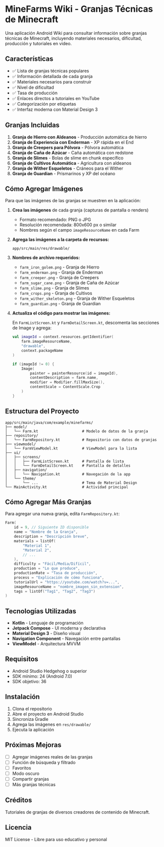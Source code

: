 # MineFarms Wiki - Granjas Técnicas de Minecraft

Una aplicación Android Wiki para consultar información sobre granjas técnicas de Minecraft, incluyendo materiales necesarios, dificultad, producción y tutoriales en video.

## Características

- ✅ Lista de granjas técnicas populares
- ✅ Información detallada de cada granja
- ✅ Materiales necesarios para construir
- ✅ Nivel de dificultad
- ✅ Tasa de producción
- ✅ Enlaces directos a tutoriales en YouTube
- ✅ Categorización por etiquetas
- ✅ Interfaz moderna con Material Design 3

## Granjas Incluidas

1. **Granja de Hierro con Aldeanos** - Producción automática de hierro
2. **Granja de Experiencia con Enderman** - XP rápida en el End
3. **Granja de Creepers para Pólvora** - Pólvora automática
4. **Granja de Caña de Azúcar** - Caña automática con redstone
5. **Granja de Slimes** - Bolas de slime en chunk específico
6. **Granja de Cultivos Automática** - Agricultura con aldeanos
7. **Granja de Wither Esqueletos** - Cráneos para el Wither
8. **Granja de Guardian** - Prismarinos y XP del océano

## Cómo Agregar Imágenes

Para que las imágenes de las granjas se muestren en la aplicación:

1. **Crea las imágenes** de cada granja (capturas de pantalla o renders)
   - Formato recomendado: PNG o JPG
   - Resolución recomendada: 800x600 px o similar
   - Nombres según el campo `imageResourceName` en cada Farm

2. **Agrega las imágenes a la carpeta de recursos:**
   ```
   app/src/main/res/drawable/
   ```

3. **Nombres de archivo requeridos:**
   - `farm_iron_golem.png` - Granja de Hierro
   - `farm_enderman.png` - Granja de Enderman
   - `farm_creeper.png` - Granja de Creepers
   - `farm_sugar_cane.png` - Granja de Caña de Azúcar
   - `farm_slime.png` - Granja de Slimes
   - `farm_crops.png` - Granja de Cultivos
   - `farm_wither_skeleton.png` - Granja de Wither Esqueletos
   - `farm_guardian.png` - Granja de Guardian

4. **Actualiza el código para mostrar las imágenes:**
   
   En `FarmListScreen.kt` y `FarmDetailScreen.kt`, descomenta las secciones de Image y agrega:
   
   ```kotlin
   val imageId = context.resources.getIdentifier(
       farm.imageResourceName,
       "drawable",
       context.packageName
   )
   
   if (imageId != 0) {
       Image(
           painter = painterResource(id = imageId),
           contentDescription = farm.name,
           modifier = Modifier.fillMaxSize(),
           contentScale = ContentScale.Crop
       )
   }
   ```

## Estructura del Proyecto

```
app/src/main/java/com/example/minefarms/
├── model/
│   └── Farm.kt                    # Modelo de datos de la granja
├── repository/
│   └── FarmRepository.kt          # Repositorio con datos de granjas
├── viewmodel/
│   └── FarmViewModel.kt           # ViewModel para la lista
├── ui/
│   ├── screens/
│   │   ├── FarmListScreen.kt      # Pantalla de lista
│   │   └── FarmDetailScreen.kt    # Pantalla de detalles
│   ├── navigation/
│   │   └── Navigation.kt          # Navegación de la app
│   └── theme/
│       └── ...                    # Tema de Material Design
└── MainActivity.kt                # Actividad principal
```

## Cómo Agregar Más Granjas

Para agregar una nueva granja, edita `FarmRepository.kt`:

```kotlin
Farm(
    id = 9, // Siguiente ID disponible
    name = "Nombre de la Granja",
    description = "Descripción breve",
    materials = listOf(
        "Material 1",
        "Material 2",
        // ...
    ),
    difficulty = "Fácil/Media/Difícil",
    production = "Lo que produce",
    productionRate = "Tasa de producción",
    process = "Explicación de cómo funciona",
    tutorialUrl = "https://youtube.com/watch?v=...",
    imageResourceName = "nombre_imagen_sin_extension",
    tags = listOf("Tag1", "Tag2", "Tag3")
)
```

## Tecnologías Utilizadas

- **Kotlin** - Lenguaje de programación
- **Jetpack Compose** - UI moderna y declarativa
- **Material Design 3** - Diseño visual
- **Navigation Component** - Navegación entre pantallas
- **ViewModel** - Arquitectura MVVM

## Requisitos

- Android Studio Hedgehog o superior
- SDK mínimo: 24 (Android 7.0)
- SDK objetivo: 36

## Instalación

1. Clona el repositorio
2. Abre el proyecto en Android Studio
3. Sincroniza Gradle
4. Agrega las imágenes en `res/drawable/`
5. Ejecuta la aplicación

## Próximas Mejoras

- [ ] Agregar imágenes reales de las granjas
- [ ] Función de búsqueda y filtrado
- [ ] Favoritos
- [ ] Modo oscuro
- [ ] Compartir granjas
- [ ] Más granjas técnicas

## Créditos

Tutoriales de granjas de diversos creadores de contenido de Minecraft.

## Licencia

MIT License - Libre para uso educativo y personal
